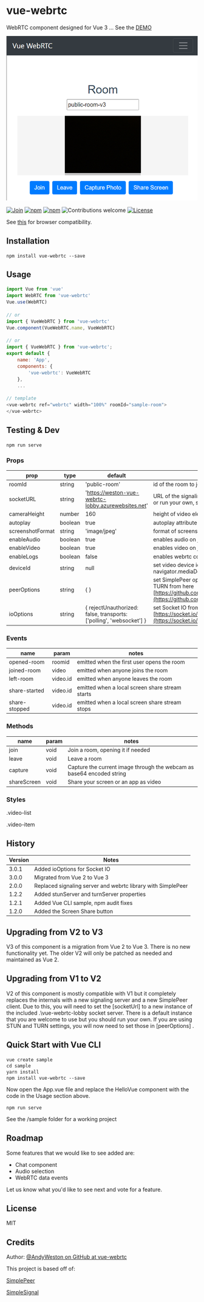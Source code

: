 
# vue-webrtc

WebRTC component designed for Vue 3 ... See the [DEMO](https://tinyurl.com/vue-webrtc)

<p align="center">
    <img src="docs/assets/screenshot.png">
</p>

[![Join](https://badges.gitter.im/Join%20Chat.svg)](https://gitter.im/westonsoftware/vue-webrtc?utm_source=badge&utm_medium=badge&utm_campaign=pr-badge&utm_content=badge)
[![npm](https://img.shields.io/npm/v/vue-webrtc.svg)](https://www.npmjs.com/package/vue-webrtc)
[![npm](https://img.shields.io/npm/dm/vue-webrtc.svg)](https://www.npmjs.com/package/vue-webrtc)
![Contributions welcome](https://img.shields.io/badge/contributions-welcome-orange.svg)
[![License](https://img.shields.io/badge/license-MIT-blue.svg)](https://opensource.org/licenses/MIT)

See [this](http://caniuse.com/#feat=stream)
for browser compatibility.

## Installation

```
npm install vue-webrtc --save

```

## Usage

```javascript
import Vue from 'vue'
import WebRTC from 'vue-webrtc'
Vue.use(WebRTC)

// or
import { VueWebRTC } from 'vue-webrtc'
Vue.component(VueWebRTC.name, VueWebRTC)

// or
import { VueWebRTC } from 'vue-webrtc';
export default {
    name: 'App',
    components: {
        'vue-webrtc': VueWebRTC
    },
    ...

// template
<vue-webrtc ref="webrtc" width="100%" roomId="sample-room">
</vue-webrtc>
```

## Testing & Dev

```
npm run serve
```

### Props

| prop             | type    | default      | notes                     |
| ---------------- | ------- | ------------ | ------------------------- |
| roomId           | string  | 'public-room' | id of the room to join   |
| socketURL        | string  | 'https://weston-vue-webrtc-lobby.azurewebsites.net' | URL of the signaling server, use this default or run your own, see .\vue-webrtc-lobby   |
| cameraHeight     | number  | 160          | height of video element   |
| autoplay         | boolean | true         | autoplay attribute        |
| screenshotFormat | string  | 'image/jpeg' | format of screenshot      |
| enableAudio      | boolean  | true | enables audio on join      |
| enableVideo      | boolean  | true | enables video on join      |
| enableLogs       | boolean  | false | enables webrtc console logs    |
| deviceId       | string  | null | set video device id to a camera from navigator.mediaDevices.enumerateDevices()    |
| peerOptions       | string  | { } | set SimplePeer options such as STUN and TURN from here [https://github.com/feross/simple-peer](https://github.com/feross/simple-peer)    |
| ioOptions        | string  | { rejectUnauthorized: false, transports: ['polling', 'websocket'] } | set Socket IO from here [https://socket.io/docs/v4/client-options/](https://socket.io/docs/v4/client-options/)    |

### Events

| name           | param    | notes                                                         |
| -------------- | -------- | ------------------------------------------------------------- |
| opened-room    | roomid   | emitted when the first user opens the room                    |
| joined-room    | video    | emitted when anyone joins the room                            |
| left-room      | video.id | emitted when anyone leaves the room                           |
| share-started  | video.id | emitted when a local screen share stream starts               |
| share-stopped  | video.id | emitted when a local screen share stream stops                |

### Methods

| name           | param    | notes                                                                   |
| -------------- | -------- | ----------------------------------------------------------------------- |
| join           | void     | Join a room, opening it if needed                                       |
| leave          | void     | Leave a room                                                            |
| capture        | void     | Capture the current image through the webcam as base64 encoded string   |
| shareScreen    | void     | Share your screen or an app as video   |

### Styles

.video-list

.video-item

## History

| Version           | Notes                                                                   |
| -------------- | ----------------------------------------------------------------------- |
| 3.0.1           | Added ioOptions for Socket IO 
| 3.0.0           | Migrated from Vue 2 to Vue 3 
| 2.0.0           | Replaced signaling server and webrtc library with SimplePeer 
| 1.2.2           | Added stunServer and turnServer properties                                       |
| 1.2.1           | Added Vue CLI sample, npm audit fixes                                       |
| 1.2.0           | Added the Screen Share button                                       |

## Upgrading from V2 to V3
V3 of this component is a migration from Vue 2 to Vue 3.  There is no new functionality yet.  The older V2 will only be patched as needed and maintained as Vue 2.

## Upgrading from V1 to V2
V2 of this component is mostly compatible with V1 but it completely replaces the internals with a new signaling server and a new SimplePeer client.  Due to this, you will need to set the [socketUrl] to a new instance of the included .\vue-webrtc-lobby socket server.  There is a default instance that you are welcome to use but you should run your own.  If you are using STUN and TURN settings, you will now need to set those in [peerOptions] .

## Quick Start with Vue CLI
```
vue create sample
cd sample
yarn install
npm install vue-webrtc --save
```
Now open the App.vue file and replace the HelloVue component with the code in the Usage section above.
```
npm run serve
```
See the /sample folder for a working project

## Roadmap
Some features that we would like to see added are:
- Chat component
- Audio selection
- WebRTC data events

Let us know what you'd like to see next and vote for a feature.

## License

MIT

## Credits

Author: [@AndyWeston on GitHub at vue-webrtc](https://github.com/westonsoftware)

This project is based off of:

[SimplePeer](https://github.com/feross/simple-peer)

[SimpleSignal](https://github.com/t-mullen/simple-signal)
